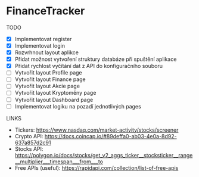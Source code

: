 # FinanceTracker

TODO
- [x] Implementovat register
- [x] Implementovat login
- [x] Rozvrhnout layout aplikce
- [x] Přidat možnost vytvoření struktury databáze při spuštění aplikace
- [x] Přidat rychlost vyčítání dat z API do konfiguračního souboru
- [ ] Vytvořit layout Profile page
- [ ] Vytvořit layout Finance page
- [ ] Vytvořit layout Akcie page
- [ ] Vytvořit layout Kryptoměny page
- [ ] Vytvořit layout Dashboard page
- [ ] Implementovat logiku na pozadí jednotlivých pages

LINKS
- Tickers: https://www.nasdaq.com/market-activity/stocks/screener
- Crypto API: https://docs.coincap.io/#89deffa0-ab03-4e0a-8d92-637a857d2c91
- Stocks API: https://polygon.io/docs/stocks/get_v2_aggs_ticker__stocksticker__range__multiplier___timespan___from___to
- Free APIs (useful): https://rapidapi.com/collection/list-of-free-apis
